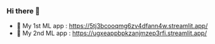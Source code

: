 ### Hi there 👋

- 🔭 My 1st ML app : https://5tj3bcooqmg6zv4dfann4w.streamlit.app/
- 🌱 My 2nd ML app : https://ugxeappbpkzanjmzep3rfi.streamlit.app/


